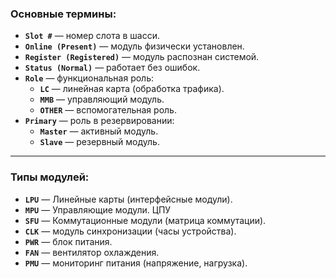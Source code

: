 ### **Основные термины:**  
- **`Slot #`** — номер слота в шасси.  
- **`Online (Present)`** — модуль физически установлен.  
- **`Register (Registered)`** — модуль распознан системой.  
- **`Status (Normal)`** — работает без ошибок.  
- **`Role`** — функциональная роль:  
  - **`LC`** — линейная карта (обработка трафика).  
  - **`MMB`** — управляющий модуль.  
  - **`OTHER`** — вспомогательная роль.  
- **`Primary`** — роль в резервировании:  
  - **`Master`** — активный модуль.  
  - **`Slave`** — резервный модуль.  

---

### **Типы модулей:**  
- **`LPU`** — Линейные карты (интерфейсные модули).  
- **`MPU`** — Управляющие модули. ЦПУ 
- **`SFU`** — Коммутационные модули (матрица коммутации).  
- **`CLK`** — модуль синхронизации (часы устройства).  
- **`PWR`** — блок питания.  
- **`FAN`** — вентилятор охлаждения.  
- **`PMU`** — мониторинг питания (напряжение, нагрузка).